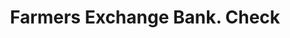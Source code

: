 ---
doi: 10.7916/D86M4JSJ
date_other: '1890'
date_other_textual: 1890-1899
form: printed ephemera
genre:
- Checks (bank checks)
name:
- Farmers Exchange Bank
object_in_context_url: https://biggert.cul.columbia.edu/items/view/ave_biggert_00018
subject_hierarchical_geographic:
- San Bernardino, California, United States
subject_name:
- Farmers Exchange Bank
title: Farmers Exchange Bank. Check
sort_title: Farmers Exchange Bank. Check
call_number: ave_biggert_00018
coordinates:
- 34.1,-117.3
pid: ave_biggert_00018
identifiers: ave_biggert_00018
thumbnail: https://derivativo-2.library.columbia.edu/iiif/2/ldpd:342845/full/!256,256/0/native.jpg
permalink: /biggert/ave_biggert_00018/
layout: iiif-image-page
---